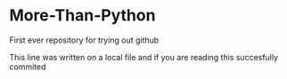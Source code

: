 # More-Than-Python
First ever repository for trying out github

This line was written on a local file and if you are reading this succesfully commited